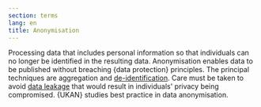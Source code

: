 ```yaml
---
section: terms
lang: en
title: Anonymisation
---
```


Processing data that includes personal information so that individuals can no longer be identified in the resulting data. Anonymisation enables data to be published without breaching {data protection} principles. The principal techniques are aggregation and [de-identification](/glossary/en/terms/de-identification/). Care must be taken to avoid [data leakage](/glossary/en/terms/data-leakage/) that would result in individuals' privacy being compromised. {UKAN} studies best practice in data anonymisation.
